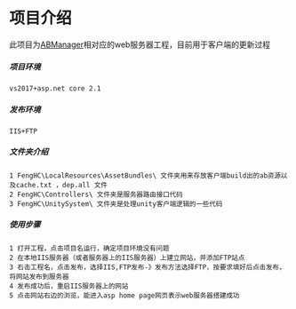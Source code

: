 # 项目介绍
此项目为[ABManager](https://github.com/qbhhc/ABManager)相对应的web服务器工程，目前用于客户端的更新过程

##### 项目环境
    vs2017+asp.net core 2.1
    
##### 发布环境
    IIS+FTP

##### 文件夹介绍
    1 FengHC\LocalResources\AssetBundles\ 文件夹用来存放客户端build出的ab资源以及cache.txt ，dep.all 文件
    2 FengHC\Controllers\ 文件夹是服务器路由接口代码
    3 FengHC\UnitySystem\ 文件夹是处理unity客户端逻辑的一些代码

##### 使用步骤
    1 打开工程，点击项目名运行，确定项目环境没有问题
    2 在本地IIS服务器（或者服务器上的IIS服务器）上建立网站，并添加FTP站点
    3 右击工程名，点击发布，选择IIS,FTP发布-》发布方法选择FTP，按要求填好后点击发布，将网站发布到服务器
    4 发布成功后，重启IIS服务器上的网站
    5 点击网站右边的浏览，能进入asp home page网页表示web服务器搭建成功
 
